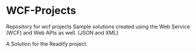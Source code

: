 # WCF-Projects
Repository for wcf projects
Sample solutions created using the Web Service (WCF) and Web APIs as well. (JSON and XML)

A Solution for the Readify project.
